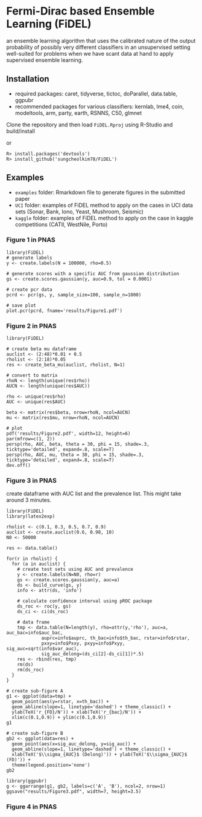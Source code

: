 # Fermi-Dirac based Ensemble Learning (FiDEL)

an ensemble learning algorithm that uses the calibrated nature of the output probability of possibly very different classifiers in an unsupervised setting well-suited for problems when we have scant data at hand to apply supervised ensemble learning. 

## Installation

- required packages: caret, tidyverse, tictoc, doParallel, data.table, ggpubr
- recommended packages for various classifiers: kernlab, lme4, coin, modeltools, arm, party, earth, RSNNS, C50, glmnet

Clone the repository and then load `FiDEL.Rproj` using R-Studio and build/install

or

```
R> install.packages('devtools')
R> install_github('sungcheolkim78/FiDEL')
```

## Examples

- `examples` folder: Rmarkdown file to generate figures in the submitted paper
- `UCI` folder: examples of FiDEL method to apply on the cases in UCI data sets (Sonar, Bank, Iono, Yeast, Mushroom, Seismic)
- `kaggle` folder: examples of FiDEL method to apply on the case in kaggle competitions (CATII, WestNile, Porto)

### Figure 1 in PNAS

```{r}
library(FiDEL)
# generate labels
y <- create.labels(N = 100000, rho=0.5)

# generate scores with a specific AUC from gaussian distribution
gs <- create.scores.gaussian(y, auc=0.9, tol = 0.0001)

# create pcr data
pcrd <- pcr(gs, y, sample_size=100, sample_n=1000)

# save plot
plot.pcr(pcrd, fname='results/Figure1.pdf')
```

### Figure 2 in PNAS

```{r}
library(FiDEL)

# create beta mu dataframe
auclist <- (2:48)*0.01 + 0.5
rholist <- (2:18)*0.05
res <- create_beta_mu(auclist, rholist, N=1)

# convert to matrix
rhoN <- length(unique(res$rho))
AUCN <- length(unique(res$AUC))

rho <- unique(res$rho)
AUC <- unique(res$AUC)

beta <- matrix(res$beta, nrow=rhoN, ncol=AUCN)
mu <- matrix(res$mu, nrow=rhoN, ncol=AUCN)

# plot
pdf('results/Figure2.pdf', width=12, height=6)
par(mfrow=c(1, 2))
persp(rho, AUC, beta, theta = 30, phi = 15, shade=.3, ticktype='detailed', expand=.8, scale=T)
persp(rho, AUC, mu, theta = 30, phi = 15, shade=.3, ticktype='detailed', expand=.8, scale=T)
dev.off()
```

### Figure 3 in PNAS

create dataframe with AUC list and the prevalence list. This might take around 3 minutes.

```{r}
library(FiDEL)
library(latex2exp)

rholist <- c(0.1, 0.3, 0.5, 0.7, 0.9)
auclist <- create.auclist(0.6, 0.98, 10)
N0 <- 50000

res <- data.table()

for(r in rholist) {
  for (a in auclist) {
    # create test sets using AUC and prevalence
    y <- create.labels(N=N0, rho=r)
    gs <- create.scores.gaussian(y, auc=a)
    ds <- build_curve(gs, y)
    info <- attr(ds, 'info')
    
    # calculate confidence interval using pROC package
    ds_roc <- roc(y, gs)
    ds_ci <- ci(ds_roc)
    
    # data frame
    tmp <- data.table(N=length(y), rho=attr(y,'rho'), auc=a, auc_bac=info$auc_bac,
             auprc=info$auprc, th_bac=info$th_bac, rstar=info$rstar, 
             pxxy=info$Pxxy, pxyy=info$Pxyy, sig_auc=sqrt(info$var_auc), 
             sig_auc_delong=(ds_ci[2]-ds_ci[1])*.5)
    res <- rbind(res, tmp)
    rm(ds)
    rm(ds_roc)
  }
}
```

```{r}
# create sub-figure A
g1 <- ggplot(data=tmp) +
  geom_point(aes(y=rstar, x=th_bac)) + 
  geom_abline(slope=1, linetype='dashed') + theme_classic() +
  ylab(TeX('r_{FD}/N')) + xlab(TeX('r_{bac}/N')) +
  xlim(c(0.1,0.9)) + ylim(c(0.1,0.9))
g1
```

```{r}
# create sub-figure B
gb2 <- ggplot(data=res) + 
  geom_point(aes(x=sig_auc_delong, y=sig_auc)) + 
  geom_abline(slope=1, linetype='dashed') + theme_classic() + 
  xlab(TeX('$\\sigma_{AUC}$ (Delong)')) + ylab(TeX('$\\sigma_{AUC}$ (FD)')) + 
  theme(legend.position='none')
gb2
```

```{r}
library(ggpubr)
g <- ggarrange(g1, gb2, labels=c('A', 'B'), ncol=2, nrow=1)
ggsave("results/Figure3.pdf", width=7, height=3.5)
```

### Figure 4 in PNAS


